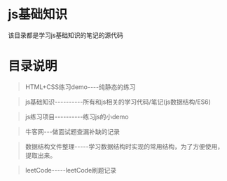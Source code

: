 # js基础知识
该目录都是学习js基础知识的笔记的源代码

# 目录说明

>HTML+CSS练习demo----纯静态的练习

>js基础知识----------所有和js相关的学习代码/笔记(js数据结构/ES6)

>js练习项目----------练习js的小demo

>牛客网---做面试题查漏补缺的记录

>数据结构文件整理-----学习数据结构时实现的常用结构，为了方便使用，提取出来。

>leetCode-----leetCode刷题记录